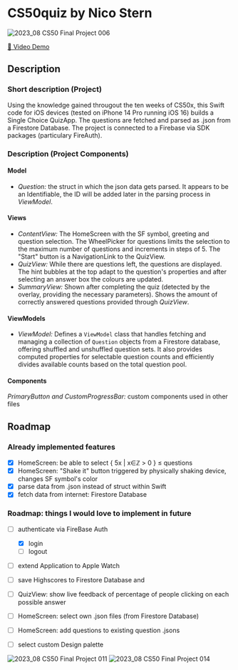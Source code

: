 # CS50quiz by Nico Stern

![‎2023_08 CS50 Final Project ‎006](https://github.com/nico-fst/cs50quiz/assets/108625504/75a3edd0-f220-4a56-bf1c-243ed199ceb5)

[🔗 Video Demo](https://youtu.be/WwYPEt9rm1Q)

## Description

### Short description (Project)
Using the knowledge gained througout the ten weeks of CS50x, this Swift code for iOS devices (tested on iPhone 14 Pro running iOS 16) builds a Single Choice QuizApp.
The questions are fetched and parsed as .json from a Firestore Database.
The project is connected to a Firebase via SDK packages (particulary FireAuth). 

### Description (Project Components)

#### Model
- _Question:_ the struct in which the json data gets parsed. It appears to be an Identifiable, the ID will be added later in the parsing process in _ViewModel_.

#### Views
- _ContentView:_ The HomeScreen with the SF symbol, greeting and question selection. The WheelPicker for questions limits the selection to the maximum number of questions and increments in steps of 5. The "Start" button is a NavigationLink to the QuizView.
- _QuizView:_ While there are questions left, the questions are displayed. The hint bubbles at the top adapt to the question's properties and after selecting an answer box the colours are updated.
- _SummaryView:_ Shown after completing the quiz (detected by the overlay, providing the necessary parameters). Shows the amount of correctly answered questions provided through _QuizView_.

#### ViewModels
- _ViewModel:_ Defines a `ViewModel` class that handles fetching and managing a collection of `Question` objects from a Firestore database, offering shuffled and unshuffled question sets. It also provides computed properties for selectable question counts and efficiently divides available counts based on the total question pool.

#### Components
_PrimaryButton and CustomProgressBar:_ custom components used in other files

## Roadmap

### Already implemented features
- [x] HomeScreen: be able to select { 5x | x∈ℤ > 0 } ≤ questions
- [x] HomeScreen: "Shake it" button triggered by physically shaking device, changes SF symbol's color
- [x] parse data from .json instead of struct within Swift
- [x] fetch data from internet: Firestore Database

### Roadmap: things I would love to implement in future
- [ ] authenticate via FireBase Auth
    - [x] login
    - [ ] logout
- [ ] extend Application to Apple Watch
- [ ] save Highscores to Firestore Database and
- [ ] QuizView: show live feedback of percentage of people clicking on each possible answer
- [ ] HomeScreen: select own .json files (from Firestore Database)
- [ ] HomeScreen: add questions to existing question .jsons
- [ ] select custom Design palette




![‎2023_08 CS50 Final Project ‎011](https://github.com/nico-fst/cs50quiz/assets/108625504/17f55fcf-8052-4110-8366-e6437b2abb2d)
![‎2023_08 CS50 Final Project ‎014](https://github.com/nico-fst/cs50quiz/assets/108625504/8c92b3dd-d513-43c8-b23e-02aa851c4891)

